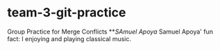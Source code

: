 # team-3-git-practice
Group Practice for Merge Conflicts
***SAmuel Apoya*
Samuel Apoya' fun fact: I enjoying and playing classical music.